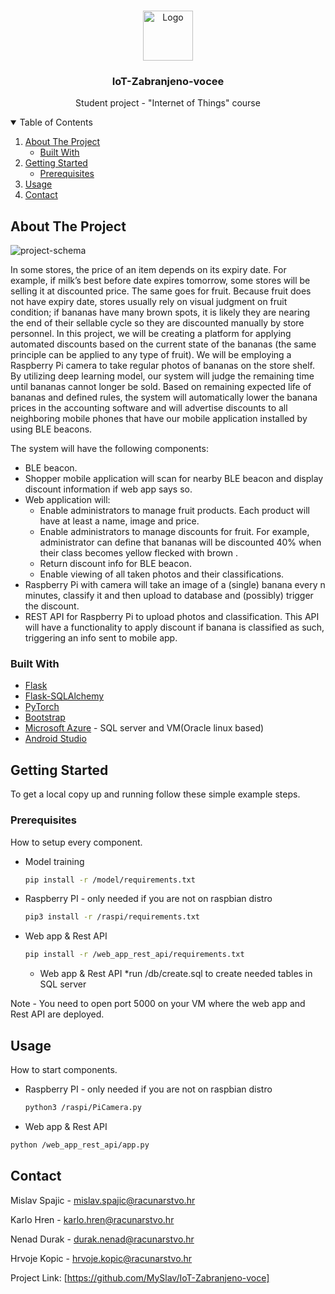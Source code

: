<!-- PROJECT LOGO -->
<br />
<p align="center">
  <a href="https://github.com/MySlav/IoT-Zabranjeno-voce">
    <img src="https://i.ibb.co/zbZkRmt/android-chrome-512x512.png" alt="Logo" width="80" height="80">
  </a>

  <h3 align="center">IoT-Zabranjeno-vocee</h3>

  <p align="center">
    Student project - "Internet of Things" course
  </p>
</p>



<!-- TABLE OF CONTENTS -->
<details open="open">
  <summary>Table of Contents</summary>
  <ol>
    <li>
      <a href="#about-the-project">About The Project</a>
      <ul>
        <li><a href="#built-with">Built With</a></li>
      </ul>
    </li>
    <li>
      <a href="#getting-started">Getting Started</a>
      <ul>
        <li><a href="#prerequisites">Prerequisites</a></li>
      </ul>
    </li>
    <li><a href="#usage">Usage</a></li>
    <li><a href="#contact">Contact</a></li>
  </ol>
</details>



<!-- ABOUT THE PROJECT -->
## About The Project

![project-schema](https://i.ibb.co/yq5KQ0m/shema-Projekta.jpg])

In some stores, the price of an item depends on its expiry date. For example, if milk’s best before date expires tomorrow, some stores will be selling it at discounted price. The same goes for fruit. 
Because fruit does not have expiry date, stores usually rely on visual judgment on fruit condition; if bananas have many brown spots, it is likely they are nearing the end of their sellable cycle so they are discounted manually by store personnel. 
In this project, we will be creating a platform for applying automated discounts based on the current state of the bananas (the same principle can be applied to any type of fruit).
We will be employing a Raspberry Pi camera to take regular photos of bananas on the store shelf. 
By utilizing deep learning model, our system will judge the remaining time until bananas cannot longer be sold. 
Based on remaining expected life of bananas and defined rules, the system will automatically lower the banana prices in the accounting software and will advertise discounts to all neighboring mobile phones that have our mobile application installed by using BLE beacons.

The system will have the following components:
*	BLE beacon.
*	Shopper mobile application will scan for nearby BLE beacon and display discount information if web app says so.
*	Web application will:
    *	Enable administrators to manage fruit products. Each product will have at least a name, image and price. 
    *	Enable administrators to manage discounts for fruit. For example, administrator can define that bananas will be discounted 40% when their class becomes yellow flecked with brown .
    *	Return discount info for BLE beacon.
    *	Enable viewing of all taken photos and their classifications.
*	Raspberry Pi with camera will take an image of a (single) banana every n minutes, classify it and then upload to database and (possibly) trigger the discount.
*	REST API for Raspberry Pi to upload photos and classification. This API will have a functionality to apply discount if banana is classified as such, triggering an info sent to mobile app.

### Built With

* [Flask](https://flask.palletsprojects.com)
* [Flask-SQLAlchemy](https://flask-sqlalchemy.palletsprojects.com)
* [PyTorch](https://pytorch.org/)
* [Bootstrap](https://getbootstrap.com)
* [Microsoft Azure](https://azure.microsoft.com) - SQL server and VM(Oracle linux based)
* [Android Studio](https://developer.android.com/studio)



<!-- GETTING STARTED -->
## Getting Started

To get a local copy up and running follow these simple example steps.

### Prerequisites

How to setup every component.
* Model training
  ```sh
  pip install -r /model/requirements.txt
  ```
* Raspberry PI - only needed if you are not on raspbian distro
  ```sh
  pip3 install -r /raspi/requirements.txt
  ```
* Web app & Rest API
  ```sh
  pip install -r /web_app_rest_api/requirements.txt
  ```
  * Web app & Rest API
     *run /db/create.sql to create needed tables in SQL server

Note - You need to open port 5000 on your VM where the web app and Rest API are deployed.
<!-- USAGE EXAMPLES -->
## Usage

How to start components.


* Raspberry PI - only needed if you are not on raspbian distro
  ```sh
  python3 /raspi/PiCamera.py
  ```
 * Web app & Rest API
  ```sh
  python /web_app_rest_api/app.py
  ```

<!-- CONTACT -->
## Contact

Mislav Spajic - mislav.spajic@racunarstvo.hr

Karlo Hren - karlo.hren@racunarstvo.hr

Nenad Durak - durak.nenad@racunarstvo.hr

Hrvoje Kopic - hrvoje.kopic@racunarstvo.hr

Project Link: [https://github.com/MySlav/IoT-Zabranjeno-voce]

